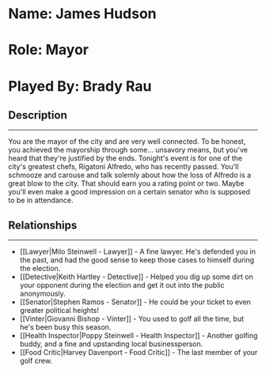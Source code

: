 # Name: James Hudson
# Role: Mayor
# Played By: Brady Rau

## Description
---
You are the mayor of the city and are very well connected. To be honest, you achieved the mayorship through some... unsavory means, but you've heard that they're justified by the ends. Tonight's event is for one of the city's greatest chefs, Rigatoni Alfredo, who has recently passed. You'll schmooze and carouse and talk solemly about how the loss of Alfredo is a great blow to the city. That should earn you a rating point or two. Maybe you'll even make a good impression on a certain senator who is supposed to be in attendance.

## Relationships
---
- [[Lawyer|Milo Steinwell - Lawyer]]  - A fine lawyer. He's defended you in the past, and had the good sense to keep those cases to himself during the election.
- [[Detective|Keith Hartley - Detective]]  - Helped you dig up some dirt on your opponent during the election and get it out into the public anonymously.
- [[Senator|Stephen Ramos - Senator]]  - He could be your ticket to even greater political heights!
- [[Vinter|Giovanni Bishop - Vinter]]  - You used to golf all the time, but he's been busy this season.
- [[Health Inspector|Poppy Steinwell - Health Inspector]]  - Another golfing buddy, and a fine and upstanding local businessperson.
- [[Food Critic|Harvey Davenport - Food Critic]]  - The last member of your golf crew.